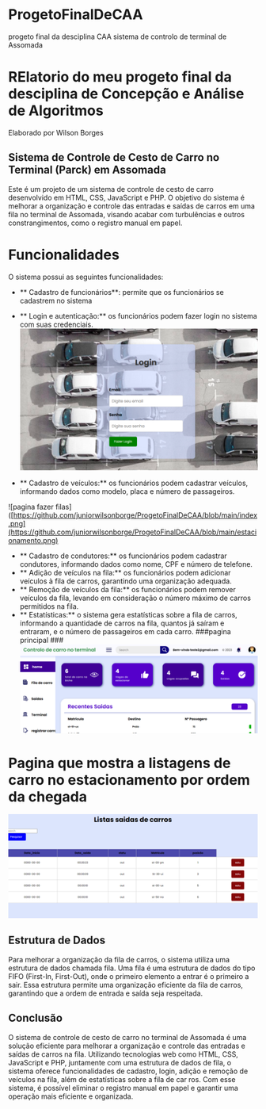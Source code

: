 # ProgetoFinalDeCAA
 progeto final da desciplina CAA sistema de controlo de terminal de Assomada 

 # RElatorio do meu progeto final da desciplina de Concepção e Análise de Algoritmos

Elaborado por Wilson Borges
## Sistema de Controle de Cesto de Carro no Terminal (Parck) em Assomada
Este é um projeto de um sistema de controle de cesto de carro desenvolvido em HTML, CSS, JavaScript e PHP. O objetivo do sistema é melhorar a organização e controle das entradas e saídas de carros em uma fila no terminal de Assomada, visando acabar com turbulências e outros constrangimentos, como o registro manual em papel.


# Funcionalidades
O sistema possui as seguintes funcionalidades:
- ** Cadastro de funcionários**: permite que os funcionários se cadastrem no sistema
 
- ** Login e autenticação:** os funcionários podem fazer login no sistema com suas credenciais.
![login](https://github.com/juniorwilsonborge/ProgetoFinalDeCAA/blob/main/login.png)

- ** Cadastro de veículos:** os funcionários podem cadastrar veículos, informando dados como modelo, placa e número de passageiros.

 ![pagina fazer filas]([https://github.com/juniorwilsonborge/ProgetoFinalDeCAA/blob/main/index.png](https://github.com/juniorwilsonborge/ProgetoFinalDeCAA/blob/main/estacionamento.png)
- ** Cadastro de condutores:** os funcionários podem cadastrar condutores, informando dados como nome, CPF e número de telefone.
- ** Adição de veículos na fila:** os funcionários podem adicionar veículos à fila de carros, garantindo uma organização adequada.
- ** Remoção de veículos da fila:** os funcionários podem remover veículos da fila, levando em consideração o número máximo de carros permitidos na fila.
- ** Estatísticas:** o sistema gera estatísticas sobre a fila de carros, informando a quantidade de carros na fila, quantos já saíram e entraram, e o número de passageiros em cada carro.
  ###pagina principal ###
  ![pagina principal](https://github.com/juniorwilsonborge/ProgetoFinalDeCAA/blob/main/index.png)

# Pagina que mostra a listagens de carro no estacionamento por ordem da chegada
![pagina principal](https://github.com/juniorwilsonborge/ProgetoFinalDeCAA/blob/main/listaCarro.png)

  

## Estrutura de Dados ##
Para melhorar a organização da fila de carros, o sistema utiliza uma estrutura de dados chamada fila. Uma fila é uma estrutura de dados do tipo FIFO (First-In, First-Out), onde o primeiro elemento a entrar é o primeiro a sair. Essa estrutura permite uma organização eficiente da fila de carros, garantindo que a ordem de entrada e saída seja respeitada.

## Conclusão ##
O sistema de controle de cesto de carro no terminal de Assomada é uma solução eficiente para melhorar a organização e controle das entradas e saídas de carros na fila. Utilizando tecnologias web como HTML, CSS, JavaScript e PHP, juntamente com uma estrutura de dados de fila, o sistema oferece funcionalidades de cadastro, login, adição e remoção de veículos na fila, além de estatísticas sobre a fila de car ros. Com esse sistema, é possível eliminar o registro manual em papel e garantir uma operação mais eficiente e organizada.
